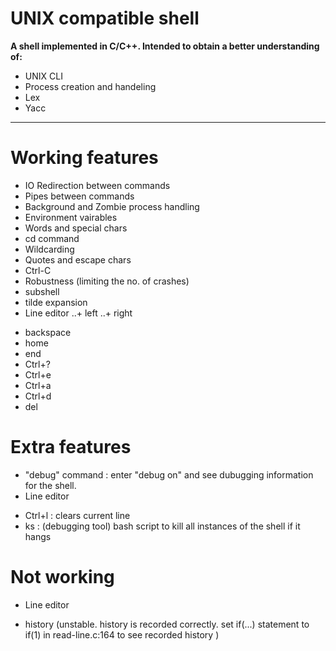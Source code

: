 # UNIX compatible shell

__A shell implemented in C/C++. Intended to obtain a better understanding of:__

+ UNIX CLI
+ Process creation and handeling
+ Lex
+ Yacc

***

# Working features #
- IO Redirection between commands
- Pipes between commands
- Background and Zombie process handling
- Environment vairables
- Words and special chars
- cd command
- Wildcarding
- Quotes and escape chars
- Ctrl-C
- Robustness (limiting the no. of crashes)
- subshell
- tilde expansion
- Line editor
..+ left
..+ right
+ backspace
+ home
+ end
+ Ctrl+?
+ Ctrl+e
+ Ctrl+a
+ Ctrl+d
+ del

# Extra features #
 - "debug" command : enter "debug on" and see dubugging information for the shell.
 - Line editor
  + Ctrl+l : clears current line
  + ks : (debugging tool) bash script to kill all instances of the shell if it hangs


# Not working #
 - Line editor
  + history (unstable. history is recorded correctly.
      set if(...) statement to if(1) in read-line.c:164 to see recorded history )


